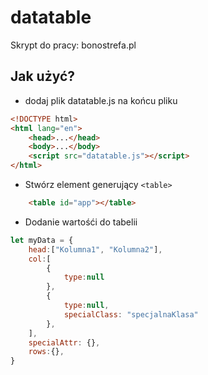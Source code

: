 # datatable
Skrypt do pracy: bonostrefa.pl 
## Jak użyć?
- dodaj plik datatable.js na końcu pliku
```html
<!DOCTYPE html>               
<html lang="en">
    <head>...</head>
    <body>...</body>
    <script src="datatable.js"></script>
</html>
```
- Stwórz element generujący `<table>`
```html
    <table id="app"></table>
```  
- Dodanie wartośći do tabelii 
```js
let myData = {
    head:["Kolumna1", "Kolumna2"],
    col:[
        {
            type:null
        },    
        {
            type:null,
            specialClass: "specjalnaKlasa"
        },    
    ],
    specialAttr: {},
    rows:{},
}
``` 

